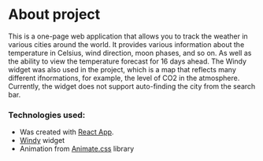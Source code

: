# About project

This is a one-page web application that allows you to track the weather in various cities around the world. 
It provides various information about the temperature in Celsius, wind direction, moon phases, and so on. 
As well as the ability to view the temperature forecast for 16 days ahead. 
The Windy widget was also used in the project, which is a map that reflects many different ifnormations, 
for example, the level of CO2 in the atmosphere. 
Currently, the widget does not support auto-finding the city from the search bar.

### Technologies used: 
- Was created with [React App](https://github.com/facebook/create-react-app).
- [Windy](https://www.windy.com/) widget
- Animation from [Animate.css](https://animate.style/) library


